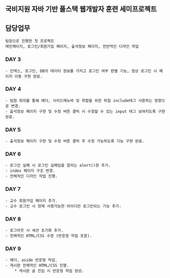 ## 국비지원 자바 기반 풀스택 웹개발자 훈련 세미프로젝트

## 담당업무
    팀장으로 진행한 첫 프로젝트
    메인페이지, 로그인/회원가입 페이지, 출석정보 페이지, 전반적인 디자인 작업

### DAY 3
    - 인덱스, 로그인, DB의 데이터 정보를 가지고 로그인 여부 판별 기능, 정상 로그인 시 페이지 이동 구현 완료.

### DAY 4
    - 팀원 회의를 통해 헤더, 사이드메뉴바 및 취합을 위한 파일 include태그 사용하는 방향으로 변경.
    - 출석정보 페이지 구현 및 수정 버튼 클릭 시 수정할 수 있는 input 태그 보여지도록 구현 완료.

### DAY 5
    - 출석정보 페이지 구현 및 수정 버튼 클릭 후 수정 가능하도록 기능 구현 완료.

### DAY 6
    - 로그인 실패 시 로그인 실패임을 알리는 alert()창 추가.
    - index 페이지 구조 변경.
    - 전체적인 디자인 작업 진행.
    
### DAY 7
    - 교수 회원가입 페이지 추가.
    - 교수 로그인 시 현재 사용가능한 아이디만 로그인되는 기능 추가.

### DAY 8
    - 로그아웃 시 세션 초기화 추가.
    - 전체적인 HTML/CSS 수정 (반응형 작업 포함).

### DAY 9
    - 헤더, aside 반응형 작업.
    - 게시판 전체적인 HTML/CSS 진행.
        * 게시판 글 진입 시 반응형 작업 완성.